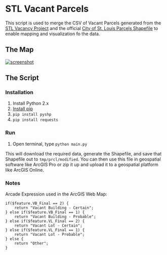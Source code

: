 # STL Vacant Parcels

This script is used to merge the CSV of Vacant Parcels generated from the [STL Vacancy Project](https://www.stlvacancy.com/methods.html) and the official [City of St. Louis Parcels Shapefile](https://www.stlouis-mo.gov/data/parcels.cfm) to enable mapping and visualization fo the data.

## The Map

[![screenshot](https://i.imgur.com/4Ehkqb8.png)](http://arcgis.com/apps/webappviewer/index.html?id=45e326c1532e4e87a3c2cdbea911dc7a)

## The Script

### Installation

1. Install Python 2.x
2. [Install pip](https://pip.pypa.io/en/stable/installing/)
3. `pip install pyshp`
4. `pip install requests`

### Run

1. Open terminal, type `python main.py`

This will download the required data, generate the Shapefile, and save that Shapefile out to `tmp/prcl/modified`. You can then use this file in geospatial software like ArcGIS Pro or zip it up and upload it to a geospatial platform like ArcGIS Online.

### Notes

Arcade Expression used in the ArcGIS Web Map:

```
if($feature.VB_Final == 2) {
    return "Vacant Building - Certain";
} else if($feature.VB_Final == 1) {
    return "Vacant Building - Probable";
} else if($feature.VL_Final == 2) {
    return "Vacant Lot - Certain";
} else if($feature.VL_Final == 1) {
    return "Vacant Lot - Probable";
} else {
    return "Other";
}
```

